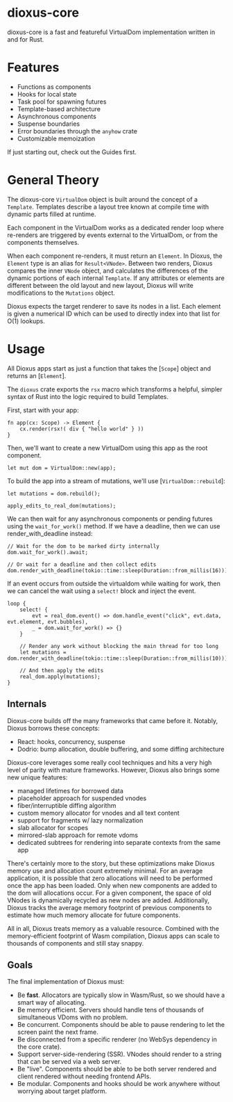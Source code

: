 # dioxus-core

dioxus-core is a fast and featureful VirtualDom implementation written in and for Rust.

# Features

- Functions as components
- Hooks for local state
- Task pool for spawning futures
- Template-based architecture
- Asynchronous components
- Suspense boundaries
- Error boundaries through the `anyhow` crate
- Customizable memoization

If just starting out, check out the Guides first.

# General Theory

The dioxus-core `VirtualDom` object is built around the concept of a `Template`. Templates describe a layout tree known at compile time with dynamic parts filled at runtime.

Each component in the VirtualDom works as a dedicated render loop where re-renders are triggered by events external to the VirtualDom, or from the components themselves.

When each component re-renders, it must return an `Element`. In Dioxus, the `Element` type is an alias for `Result<VNode>`. Between two renders, Dioxus compares the inner `VNode` object, and calculates the differences of the dynamic portions of each internal `Template`. If any attributes or elements are different between the old layout and new layout, Dioxus will write modifications to the `Mutations` object.

Dioxus expects the target renderer to save its nodes in a list. Each element is given a numerical ID which can be used to directly index into that list for O(1) lookups.

# Usage

All Dioxus apps start as just a function that takes the [`Scope`] object and returns an [`Element`].

The `dioxus` crate exports the `rsx` macro which transforms a helpful, simpler syntax of Rust into the logic required to build Templates.

First, start with your app:

```rust, ignore
fn app(cx: Scope) -> Element {
    cx.render(rsx!( div { "hello world" } ))
}
```

Then, we'll want to create a new VirtualDom using this app as the root component.

```rust, ignore
let mut dom = VirtualDom::new(app);
```

To build the app into a stream of mutations, we'll use [`VirtualDom::rebuild`]:

```rust, ignore
let mutations = dom.rebuild();

apply_edits_to_real_dom(mutations);
```

We can then wait for any asynchronous components or pending futures using the `wait_for_work()` method. If we have a deadline, then we can use render_with_deadline instead:

```rust, ignore
// Wait for the dom to be marked dirty internally
dom.wait_for_work().await;

// Or wait for a deadline and then collect edits
dom.render_with_deadline(tokio::time::sleep(Duration::from_millis(16)));
```

If an event occurs from outside the virtualdom while waiting for work, then we can cancel the wait using a `select!` block and inject the event.

```rust, ignore
loop {
    select! {
        evt = real_dom.event() => dom.handle_event("click", evt.data, evt.element, evt.bubbles),
        _ = dom.wait_for_work() => {}
    }

    // Render any work without blocking the main thread for too long
    let mutations = dom.render_with_deadline(tokio::time::sleep(Duration::from_millis(10)));

    // And then apply the edits
    real_dom.apply(mutations);
}

```

## Internals

Dioxus-core builds off the many frameworks that came before it. Notably, Dioxus borrows these concepts:

- React: hooks, concurrency, suspense
- Dodrio: bump allocation, double buffering, and some diffing architecture

Dioxus-core leverages some really cool techniques and hits a very high level of parity with mature frameworks. However, Dioxus also brings some new unique features:

- managed lifetimes for borrowed data
- placeholder approach for suspended vnodes
- fiber/interruptible diffing algorithm
- custom memory allocator for vnodes and all text content
- support for fragments w/ lazy normalization
- slab allocator for scopes
- mirrored-slab approach for remote vdoms
- dedicated subtrees for rendering into separate contexts from the same app

There's certainly more to the story, but these optimizations make Dioxus memory use and allocation count extremely minimal. For an average application, it is possible that zero allocations will need to be performed once the app has been loaded. Only when new components are added to the dom will allocations occur. For a given component, the space of old VNodes is dynamically recycled as new nodes are added. Additionally, Dioxus tracks the average memory footprint of previous components to estimate how much memory allocate for future components.

All in all, Dioxus treats memory as a valuable resource. Combined with the memory-efficient footprint of Wasm compilation, Dioxus apps can scale to thousands of components and still stay snappy.

## Goals

The final implementation of Dioxus must:

- Be **fast**. Allocators are typically slow in Wasm/Rust, so we should have a smart way of allocating.
- Be memory efficient. Servers should handle tens of thousands of simultaneous VDoms with no problem.
- Be concurrent. Components should be able to pause rendering to let the screen paint the next frame.
- Be disconnected from a specific renderer (no WebSys dependency in the core crate).
- Support server-side-rendering (SSR). VNodes should render to a string that can be served via a web server.
- Be "live". Components should be able to be both server rendered and client rendered without needing frontend APIs.
- Be modular. Components and hooks should be work anywhere without worrying about target platform.
